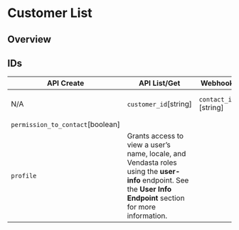# Customer List

## Overview

## 

## IDs

|  API Create    |   API List/Get | Webhook | Description |
|----------------|-----------------------| ------- |-------------|
| N/A            | `customer_id`[string] | `contact_id` [string]  | Vendasta assigned central id |
| `permission_to_contact`[boolean]|  | |
| `profile`       | Grants access to view a user’s name, locale, and Vendasta roles using the **user-info** endpoint. See the **User Info Endpoint** section for more information.                                                        |
